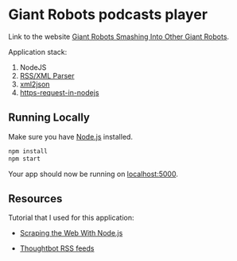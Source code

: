 #  Giant Robots podcasts player

Link to the website [Giant Robots Smashing Into Other Giant Robots](http://giantrobots.fm/).

Application stack:

1. NodeJS
2. [RSS/XML Parser](https://github.com/danmactough/node-feedparser)
3. [xml2json](https://www.npmjs.com/package/xml2json)
4. [https-request-in-nodejs](http://stackoverflow.com/questions/12851858/https-request-in-nodejs)

## Running Locally

Make sure you have [Node.js](http://nodejs.org/) installed.

```sh
npm install
npm start
```

Your app should now be running on [localhost:5000](http://localhost:5000/).

## Resources

Tutorial that I used for this application:

- [Scraping the Web With Node.js](https://scotch.io/tutorials/scraping-the-web-with-node-js)

- [Thoughtbot RSS feeds](http://rss.thoughtbot.com/)